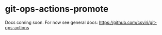 # git-ops-actions-promote

Docs coming soon. For now see general docs:
https://github.com/csviri/git-ops-actions
